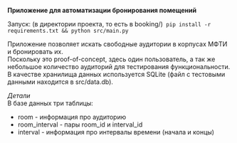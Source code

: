 **Приложение для автоматизации бронирования помещений**  

Запуск: (в директории проекта, то есть в booking/)`
pip install -r requirements.txt && python src/main.py`

Приложение позволяет искать свободные аудитории в корпусах МФТИ и бронировать их.  
Поскольку это proof-of-concept, здесь один пользователь, а так же небольшое количество аудиторий для тестирования функциональности. В качестве хранилища данных используется SQLite (файл с тестовыми данными находится в src/data.db).

*Детали*  
В базе данных три таблицы:  
* room - информация про аудиторию
* room_interval - пары room_id и interval_id
* interval - информация про интервалы времени (начала и концы)
